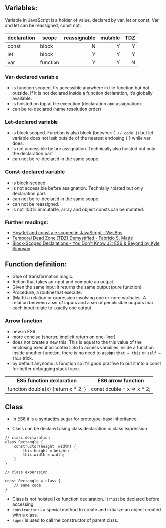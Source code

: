 
## Variables:
Variable in JavaScript is a holder of value, declared by var, let or const. Var and let can be reassigned, const not.

| declaration | scope    | reassignable | mutable | TDZ |
|-------------| ------   | ------------:| -------:| ---:|
| const       | block    |            N | Y       | Y   |
| let         | block    |            Y | Y       | Y   |
| var         | function |            Y | Y       | N   |

### Var-declared variable
* is function scoped. It’s accessible anywhere in the function but not outside. If it is not declared inside a function declaration, it’s globally available.
* is hoisted on top at the execution (declaration and assignation)
* can be re-declared (name resolution order)

### Let-declared variable
* is block scoped. Function is also block (between `{ // code }`) but let variable does not leak outside of the nearest enclosing { } while var does.
* is not accessible before assignation. Technically also hoisted but only the declaration part
* can not be re-declared in the same scope.

### Const-declared variable
* is block-scoped
* is not accessible before assignation. Technially hoisted but only declaration part.
* can not be re-declared in the same scope.
* can not be reassigned.
* is not 100% immutable, array and object consts can be mutated.

### Further readings:
* [How let and const are scoped in JavaScript - WesBos](http://wesbos.com/javascript-scoping/)
* [Temporal Dead Zone (TDZ) Demystified - Fabrício S. Matté](http://jsrocks.org/2015/01/temporal-dead-zone-tdz-demystified)
* [Block-Scoped Declarations - You Don't Know JS: ES6 & Beyond by Kyle Simpson](https://github.com/getify/You-Dont-Know-JS/blob/master/es6%20&%20beyond/ch2.md#block-scoped-declarations)

## Function definition:
* Glue of transformation magic.
* Action that takes an input and compute an output.
* Given the same input it returns the same output (pure function)
* Procedure, a routine that execute.
* (Math) a relation or expression involving one or more varibales. A relation between a set of inputs and a set of permissible outputs that each input relate to exactly one output.

### Arrow function
* new in ES6
* more concise (shorter, implicit return on one-liner)
* does not create a new this. This is equal to the this value of the enclosing execution context. So to access variables inside a function inside another function, there is no need to assign `that = this` or `self = this` trick.
* by default anynomous function so it's good practive to put it into a const for better debugging stack trace.

| ES5 function declaration | ES6 arrow function |
|-------------------------|--------------------|
|function double(x) {return x * 2; }| const double = x => x * 2;|

## Class

* In ES6 it is a syntactics sugar for prototype-base inheritance.

* Class can be declared using class declaration or class expression. 

```
// class declaration
class Rectangle {
    constructor(height, width) {
        this.height = height;
        this.width = width;
    }
}

// class experssion

const Rectangle = class {
    // same code
}

```

* Class is not hoisted like function declaration. It must be declared before accessing.
* `constructor` is a special method to create and initialize an object created with a class.
* `super` is used to call the constructor of parent class.
